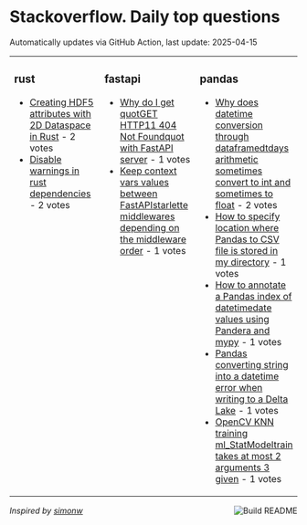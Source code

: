 # Stackoverflow. Daily top questions 

Automatically updates via GitHub Action, last update: <!-- date starts -->2025-04-15<!-- date ends -->


<table><tr><td valign="top" width="33%">

### rust
<!-- rust starts -->
* [Creating HDF5 attributes with 2D Dataspace in Rust](https://stackoverflow.com/questions/79574364/creating-hdf5-attributes-with-2d-dataspace-in-rust) - 2 votes
* [Disable warnings in rust dependencies](https://stackoverflow.com/questions/79574314/disable-warnings-in-rust-dependencies) - 2 votes
<!-- rust ends -->
</td><td valign="top" width="34%">


### fastapi
<!-- fastapi starts -->
* [Why do I get quotGET  HTTP11 404 Not Foundquot with FastAPI server](https://stackoverflow.com/questions/79575632/why-do-i-get-get-http-1-1-404-not-found-with-fastapi-server) - 1 votes
* [Keep context vars values between FastAPIstarlette middlewares depending on the middleware order](https://stackoverflow.com/questions/79573221/keep-context-vars-values-between-fastapi-starlette-middlewares-depending-on-the) - 1 votes
<!-- fastapi ends -->
</td><td valign="top" width="34%">


### pandas
<!-- pandas starts -->
* [Why does datetime conversion through dataframedtdays arithmetic sometimes convert to int and sometimes to float](https://stackoverflow.com/questions/79575234/why-does-datetime-conversion-through-dataframe-dt-days-arithmetic-sometimes-conv) - 2 votes
* [How to specify location where Pandas to CSV file is stored in my directory](https://stackoverflow.com/questions/79573037/how-to-specify-location-where-pandas-to-csv-file-is-stored-in-my-directory) - 1 votes
* [How to annotate a Pandas index of datetimedate values using Pandera and mypy](https://stackoverflow.com/questions/79572227/how-to-annotate-a-pandas-index-of-datetime-date-values-using-pandera-and-mypy) - 1 votes
* [Pandas converting string into a datetime error when writing to a Delta Lake](https://stackoverflow.com/questions/79575173/pandas-converting-string-into-a-datetime-error-when-writing-to-a-delta-lake) - 1 votes
* [OpenCV KNN training  ml_StatModeltrain takes at most 2 arguments 3 given](https://stackoverflow.com/questions/79574908/opencv-knn-training-ml-statmodel-train-takes-at-most-2-arguments-3-given) - 1 votes
<!-- pandas ends -->
</td></tr></table>

<a href="https://github.com/hp0404/hp0404/actions"><img src="https://github.com/hp0404/hp0404/workflows/Build%20README/badge.svg" align="right" alt="Build README"></a> <p>*Inspired by  [simonw](https://github.com/simonw/simonw)*</p>
